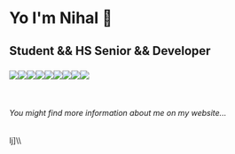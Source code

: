 
<h1>Yo I'm Nihal 👋</h1>
<h2>Student && HS Senior && Developer</h2>
<h3><img src="https://img.icons8.com/color/48/000000/c-plus-plus-logo.png"/><img src="https://img.icons8.com/ios/50/000000/java-coffee-cup-logo--v1.png"/><img src="https://img.icons8.com/color/48/000000/html-5--v1.png"/><img src="https://img.icons8.com/color-glass/48/000000/css.png"/><img src="https://img.icons8.com/fluent/48/000000/android.png"/><img src="https://img.icons8.com/color/48/000000/javascript--v1.png"/><img src="https://img.icons8.com/color/48/000000/firebase.png"/><img src="https://img.icons8.com/color/48/000000/mongodb.png"/><img src="https://img.icons8.com/color/48/000000/swift.png"/></h3>
<p>
  <br>
<h6>You might find more information about me on my website...</h6>


lj]\\\
